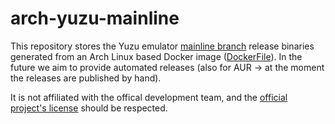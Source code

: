 # arch-yuzu-mainline

This repository stores the Yuzu emulator [mainline branch](https://github.com/yuzu-emu/yuzu-mainline) release binaries generated from an Arch Linux based Docker image ([DockerFile](https://github.com/linux-gamers/arch-yuzu-mainline/blob/master/Dockerfile)). In the future we aim to provide automated releases (also for AUR ->  at the moment the releases are published by hand).

It is not affiliated with the offical development team, and the [official project's license](https://github.com/yuzu-emu/yuzu-mainline/blob/master/license.txt) should be respected.
